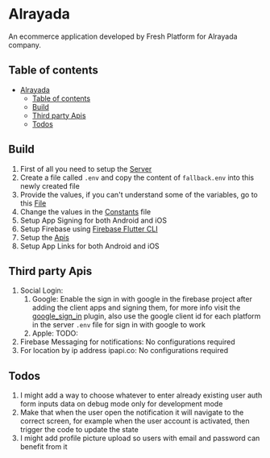 # Alrayada

An ecommerce application developed by Fresh Platform for Alrayada company.

## Table of contents
- [Alrayada](#alrayada)
  - [Table of contents](#table-of-contents)
  - [Build](#build)
  - [Third party Apis](#third-party-apis)
  - [Todos](#todos)

## Build

1. First of all you need to setup the [Server](./server/README.md)
2. Create a file called `.env` and copy the content of `fallback.env` into this newly created file
3. Provide the values, if you can't understand some of the variables, go to
   this [File](./lib/utils/env.dart)
4. Change the values in the [Constants](./lib/constants.dart) file
5. Setup App Signing for both Android and iOS
6. Setup Firebase using [Firebase Flutter CLI](https://firebase.google.com/docs/flutter/setup)
7. Setup the [Apis](#third-party-apis)
8. Setup App Links for both Android and iOS

## Third party Apis

1. Social Login:
   1. Google: Enable the sign in with google in the firebase project after adding the client apps and signing them, for more info visit the [google_sign_in](https://pub.dev/packages/google_sign_in) plugin, also use the google client id for each platform in the server `.env` file for sign in with google to work
   2. Apple: TODO: 
2. Firebase Messaging for notifications: No configurations required
3. For location by ip address ipapi.co: No configurations required

## Todos

1. I might add a way to choose whatever to enter already existing user auth form inputs data on debug mode only for development mode
2. Make that when the user open the notification it will navigate to the correct screen, for example when the user account is activated, then trigger the code to update the state
3. I might add profile picture upload so users with email and password can benefit from it